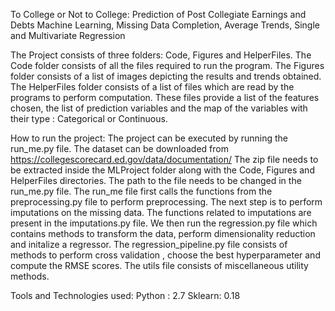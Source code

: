 To College or Not to College: Prediction of Post Collegiate Earnings and Debts
Machine Learning, Missing Data Completion, Average Trends, Single and Multivariate Regression

The Project consists of three folders: Code, Figures and HelperFiles.
The Code folder consists of all the files required to run the program. 
The Figures folder consists of a list of images depicting the results and trends obtained. 
The HelperFiles folder consists of a list of files which are read by the programs to perform computation. These files provide a list of the features chosen, the list of prediction variables and the map of the variables with their type : Categorical or Continuous. 

How to run the project:
The project can be executed by running the run_me.py file. 
The dataset can be downloaded from https://collegescorecard.ed.gov/data/documentation/
The zip file needs to be extracted inside the MLProject folder along with the Code, Figures and HelperFiles directories. 
The path to the file needs to be changed in the run_me.py file. 
The run_me file first calls the functions from the preprocessing.py file to perform preprocessing. 
The next step is to perform imputations on the missing data. 
The functions related to imputations are present in the imputations.py file. 
We then run the regression.py file which contains methods to transform the data, perform dimensionality reduction and initalize a regressor. 
The regression_pipeline.py file consists of methods to perform cross validation , choose the best hyperparameter and compute the RMSE scores. The utils file consists of miscellaneous utility methods.

Tools and Technologies used:
Python : 2.7
Sklearn: 0.18 
